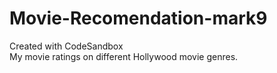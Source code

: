# Movie-Recomendation-mark9
Created with CodeSandbox<br>
My movie ratings on different Hollywood movie genres.
